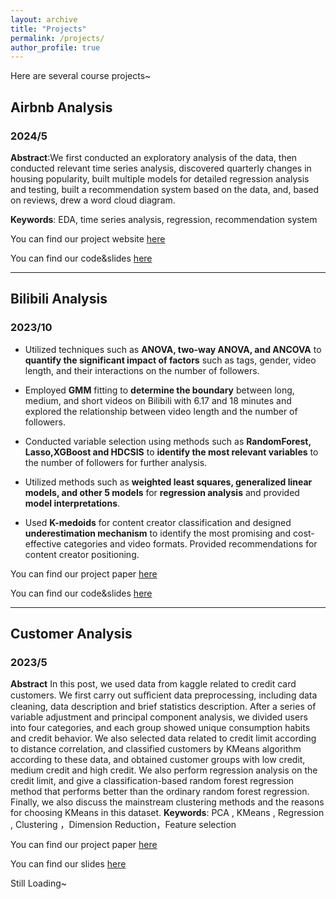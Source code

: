 ```yaml
---
layout: archive
title: "Projects"
permalink: /projects/
author_profile: true
---
```


Here are several course projects~



## Airbnb Analysis
### 2024/5

**Abstract**:We first conducted an exploratory analysis of the data, then conducted relevant time series analysis, discovered quarterly changes in housing popularity, built multiple models for detailed regression analysis and testing, built a recommendation system based on the data, and, based on reviews, drew a word cloud diagram.

**Keywords**: EDA, time series analysis, regression, recommendation system

You can find our project website [here](https://yuewu0301.github.io/Airbnb_analysis/)


You can find our code&slides [here](https://github.com/YueWu0301/Airbnb_analysis)


-----

## Bilibili Analysis
### 2023/10
- Utilized techniques such as **ANOVA, two-way ANOVA, and ANCOVA** to **quantify the significant impact of factors** such as tags, gender, video length, and their interactions on the number of followers.

- Employed **GMM** fitting to **determine the boundary** between long, medium, and short videos on Bilibili with 6.17 and 18 minutes and explored the relationship between video length and the number of followers.

- Conducted variable selection using methods such as **RandomForest, Lasso,XGBoost and HDCSIS** to **identify the most relevant variables** to the number of followers for further analysis.

- Utilized methods such as **weighted least squares,  generalized linear models, and other 5 models** for **regression analysis** and provided **model interpretations**.

- Used **K-medoids** for content creator classification and designed **underestimation mechanism** to identify the most promising and cost-effective categories and video formats. Provided recommendations for content creator positioning.

You can find our project paper [here](../assets/bilibili_analysis.pdf)


You can find our code&slides [here](https://github.com/YueWu0301/Bilibili_analysis)


-----


## Customer Analysis
### 2023/5
**Abstract**
In this post, we used data from kaggle related to credit card customers. We first carry out suﬀicient data
preprocessing, including data cleaning, data description and brief statistics description. After a series of variable adjustment and principal component analysis, we divided users into four categories, and each group showed
unique consumption habits and credit behavior. We also selected data related to credit limit according to distance
correlation, and classified customers by KMeans algorithm according to these data, and obtained customer groups
with low credit, medium credit and high credit. We also perform regression analysis on the credit limit, and
give a classification-based random forest regression method that performs better than the ordinary random forest
regression. Finally, we also discuss the mainstream clustering methods and the reasons for choosing KMeans in
this dataset.
**Keywords**: PCA , KMeans , Regression , Clustering ，Dimension Reduction，Feature selection

You can find our project paper [here](../assets/customer_analysis.pdf)


You can find our slides [here](../assets/customer_analysis.ppt)





Still Loading~

<!-- {% if site.author.googlescholar %}
  <div class="wordwrap">You can also find my articles on <a href="{{site.author.googlescholar}}">my Google Scholar profile</a>.</div>
{% endif %}

{% include base_path %}

{% for post in site.publications reversed %}
  {% include archive-single.html %}
{% endfor %} -->
